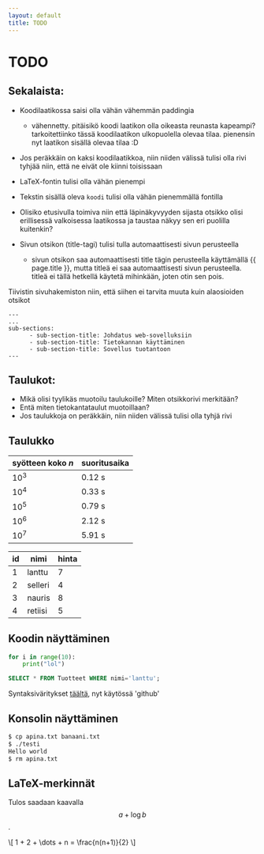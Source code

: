 ```yaml
---
layout: default
title: TODO
---
```


# TODO

## Sekalaista:

* Koodilaatikossa saisi olla vähän vähemmän paddingia
    - vähennetty. pitäisikö koodi laatikon olla oikeasta reunasta kapeampi? tarkoitettiinko tässä koodilaatikon ulkopuolella olevaa tilaa. pienensin nyt laatikon sisällä olevaa tilaa :D

* Jos peräkkäin on kaksi koodilaatikkoa, niin niiden välissä tulisi olla rivi tyhjää niin,
  että ne eivät ole kiinni toisissaan
* LaTeX-fontin tulisi olla vähän pienempi
* Tekstin sisällä oleva `koodi` tulisi olla vähän pienemmällä fontilla
* Olisiko etusivulla toimiva niin että läpinäkyvyyden sijasta otsikko olisi erillisessä
  valkoisessa laatikossa ja taustaa näkyy sen eri puolilla kuitenkin?
* Sivun otsikon (title-tagi) tulisi tulla automaattisesti sivun perusteella
    - sivun otsikon saa automaattisesti title tägin perusteella käyttämällä {{ page.title }}, mutta titleä ei saa automaattisesti sivun perusteella. titleä ei tällä hetkellä käytetä mihinkään, joten otin sen pois.

Tiivistin sivuhakemiston niin, että siihen ei tarvita muuta kuin alaosioiden otsikot

```
---
...
sub-sections:
      - sub-section-title: Johdatus web-sovelluksiin
      - sub-section-title: Tietokannan käyttäminen
      - sub-section-title: Sovellus tuotantoon
---
```

## Taulukot:

* Mikä olisi tyylikäs muotoilu taulukoille? Miten otsikkorivi merkitään?
* Entä miten tietokantataulut muotoillaan?
* Jos taulukkoja on peräkkäin, niin niiden välissä tulisi olla tyhjä rivi

## Taulukko

| syötteen koko _n_ | suoritusaika |
|-|-|
| 10<sup>3</sup> | 0.12 s |
| 10<sup>4</sup> | 0.33 s |
| 10<sup>5</sup> | 0.79 s |
| 10<sup>6</sup> | 2.12 s |
| 10<sup>7</sup> | 5.91 s |

| id | nimi | hinta |
|-|-|-|
| 1 | lanttu | 7 |
| 2 | selleri | 4 |
| 3 | nauris | 8 |
| 4 | retiisi | 5 |

## Koodin näyttäminen

```python
for i in range(10):
    print("lol")
```

```sql
SELECT * FROM Tuotteet WHERE nimi='lanttu';
```

Syntaksiväritykset [täältä](https://spsarolkar.github.io/rouge-theme-preview/), nyt käytössä 'github'

## Konsolin näyttäminen

```bash
$ cp apina.txt banaani.txt
$ ./testi
Hello world
$ rm apina.txt
```

## LaTeX-merkinnät

Tulos saadaan kaavalla $$a+\log b$$.

\\[ 1 + 2 + \dots + n = \frac{n(n+1)}{2} \\]
